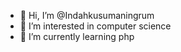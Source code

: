 - 👋 Hi, I’m @Indahkusumaningrum
- 👀 I’m interested in computer science
- 🌱 I’m currently learning php

<!---
Indahkusumaningrum/Indahkusumaningrum is a ✨ special ✨ repository because its `README.md` (this file) appears on your GitHub profile.
You can click the Preview link to take a look at your changes.
--->
